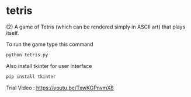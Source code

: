 # tetris
(2) A game of Tetris (which can be rendered simply in ASCII art) that plays itself.


To run the game type this command
```bash
python tetris.py
```
Also install tkinter for user interface
```bash
pip install tkinter
```
Trial Video : https://youtu.be/TxwKGPnvmX8
